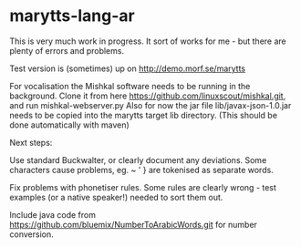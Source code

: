 # marytts-lang-ar

This is very much work in progress.
It sort of works for me - but there are plenty of errors and problems.

Test version is (sometimes) up on http://demo.morf.se/marytts

For vocalisation the Mishkal software needs to be running in the background. Clone it from here https://github.com/linuxscout/mishkal.git, and run mishkal-webserver.py
Also for now the jar file lib/javax-json-1.0.jar needs to be copied into the marytts target lib directory. (This should be done automatically with maven)

Next steps:

Use standard Buckwalter, or clearly document any deviations. Some characters cause problems, eg. ~ ' } are tokenised as separate words.

Fix problems with phonetiser rules. Some rules are clearly wrong - test examples (or a native speaker!) needed to sort them out.

Include java code from https://github.com/bluemix/NumberToArabicWords.git for number conversion.